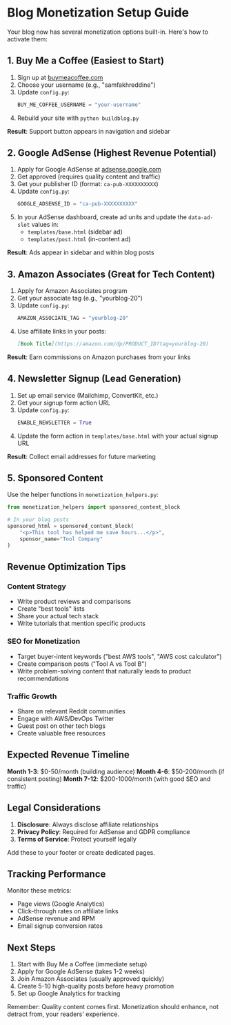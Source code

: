 # Blog Monetization Setup Guide

Your blog now has several monetization options built-in. Here's how to activate them:

## 1. Buy Me a Coffee (Easiest to Start)

1. Sign up at [buymeacoffee.com](https://www.buymeacoffee.com/)
2. Choose your username (e.g., "samfakhreddine")
3. Update `config.py`:
   ```python
   BUY_ME_COFFEE_USERNAME = "your-username"
   ```
4. Rebuild your site with `python buildblog.py`

**Result**: Support button appears in navigation and sidebar

## 2. Google AdSense (Highest Revenue Potential)

1. Apply for Google AdSense at [adsense.google.com](https://www.google.com/adsense/)
2. Get approved (requires quality content and traffic)
3. Get your publisher ID (format: `ca-pub-XXXXXXXXXX`)
4. Update `config.py`:
   ```python
   GOOGLE_ADSENSE_ID = "ca-pub-XXXXXXXXXX"
   ```
5. In your AdSense dashboard, create ad units and update the `data-ad-slot` values in:
   - `templates/base.html` (sidebar ad)
   - `templates/post.html` (in-content ad)

**Result**: Ads appear in sidebar and within blog posts

## 3. Amazon Associates (Great for Tech Content)

1. Apply for Amazon Associates program
2. Get your associate tag (e.g., "yourblog-20")
3. Update `config.py`:
   ```python
   AMAZON_ASSOCIATE_TAG = "yourblog-20"
   ```
4. Use affiliate links in your posts:
   ```markdown
   [Book Title](https://amazon.com/dp/PRODUCT_ID?tag=yourblog-20)
   ```

**Result**: Earn commissions on Amazon purchases from your links

## 4. Newsletter Signup (Lead Generation)

1. Set up email service (Mailchimp, ConvertKit, etc.)
2. Get your signup form action URL
3. Update `config.py`:
   ```python
   ENABLE_NEWSLETTER = True
   ```
4. Update the form action in `templates/base.html` with your actual signup URL

**Result**: Collect email addresses for future marketing

## 5. Sponsored Content

Use the helper functions in `monetization_helpers.py`:

```python
from monetization_helpers import sponsored_content_block

# In your blog posts
sponsored_html = sponsored_content_block(
    "<p>This tool has helped me save hours...</p>",
    sponsor_name="Tool Company"
)
```

## Revenue Optimization Tips

### Content Strategy
- Write product reviews and comparisons
- Create "best tools" lists
- Share your actual tech stack
- Write tutorials that mention specific products

### SEO for Monetization
- Target buyer-intent keywords ("best AWS tools", "AWS cost calculator")
- Create comparison posts ("Tool A vs Tool B")
- Write problem-solving content that naturally leads to product recommendations

### Traffic Growth
- Share on relevant Reddit communities
- Engage with AWS/DevOps Twitter
- Guest post on other tech blogs
- Create valuable free resources

## Expected Revenue Timeline

**Month 1-3**: $0-50/month (building audience)
**Month 4-6**: $50-200/month (if consistent posting)
**Month 7-12**: $200-1000/month (with good SEO and traffic)

## Legal Considerations

1. **Disclosure**: Always disclose affiliate relationships
2. **Privacy Policy**: Required for AdSense and GDPR compliance
3. **Terms of Service**: Protect yourself legally

Add these to your footer or create dedicated pages.

## Tracking Performance

Monitor these metrics:
- Page views (Google Analytics)
- Click-through rates on affiliate links
- AdSense revenue and RPM
- Email signup conversion rates

## Next Steps

1. Start with Buy Me a Coffee (immediate setup)
2. Apply for Google AdSense (takes 1-2 weeks)
3. Join Amazon Associates (usually approved quickly)
4. Create 5-10 high-quality posts before heavy promotion
5. Set up Google Analytics for tracking

Remember: Quality content comes first. Monetization should enhance, not detract from, your readers' experience.